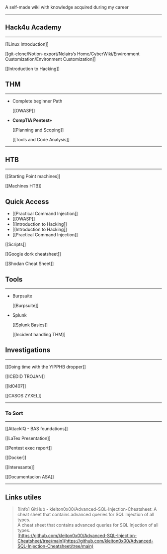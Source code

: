 A self-made wiki with knowledge acquired during my career

---

## Hack4u Academy

---

[[Linux Introduction]]

[[git-clone/Notion-export/Nelairs’s Home/CyberWiki/Environment Customization/Environment Customization]]

[[Introduction to Hacking]]

## THM

---

- Complete beginner Path
    
    [[OWASP]]
    
- **CompTIA Pentest+**
    
    [[Planning and Scoping]]
    
    [[Tools and Code Analysis]]
    

---

## HTB

---

[[Starting Point machines]]

[[Machines HTB]]

## Quick Access

- [[Practical Command Injection]]
- [[OWASP]]
- [[Introduction to Hacking]]
- [[Introduction to Hacking]]
- [[Practical Command Injection]]

  

  

[[Scripts]]

[[Google dork cheatsheet]]

[[Shodan Cheat Sheet]]

## Tools

---

- Burpsuite
    
    [[Burpsuite]]
    
- Splunk
    
    [[Splunk Basics]]
    
    [[Incident handling THM]]
    

## Investigations

---

[[Doing time with the YIPPHB dropper]]

[[ICEDID TROJAN]]

[[ld0407]]

[[CASOS ZYXEL]]

  

---

### To Sort

---

[[AttackIQ - BAS foundations]]

[[LaTex Presentation]]

[[Pentest exec report]]

[[Docker]]

[[Interesante]]

[[Documentacion ASA]]

---

## Links utiles

> [!info] GitHub - kleiton0x00/Advanced-SQL-Injection-Cheatsheet: A cheat sheet that contains advanced queries for SQL Injection of all types.  
> A cheat sheet that contains advanced queries for SQL Injection of all types.  
> [https://github.com/kleiton0x00/Advanced-SQL-Injection-Cheatsheet/tree/main](https://github.com/kleiton0x00/Advanced-SQL-Injection-Cheatsheet/tree/main)